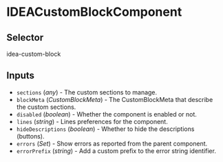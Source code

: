 # IDEACustomBlockComponent

## Selector

idea-custom-block

## Inputs

- `sections` (*any*) - The custom sections to manage.
- `blockMeta` (*CustomBlockMeta*) - The CustomBlockMeta that describe the custom sections.
- `disabled` (*boolean*) - Whether the component is enabled or not.
- `lines` (*string*) - Lines preferences for the component.
- `hideDescriptions` (*boolean*) - Whether to hide the descriptions (buttons).
- `errors` (*Set<unknown>*) - Show errors as reported from the parent component.
- `errorPrefix` (*string*) - Add a custom prefix to the error string identifier.

